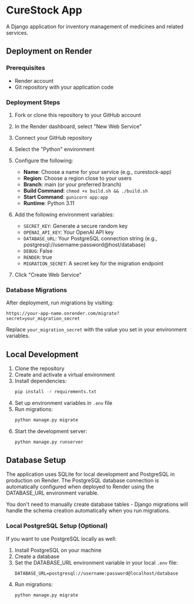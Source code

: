 # CureStock App

A Django application for inventory management of medicines and related services.

## Deployment on Render

### Prerequisites
- Render account
- Git repository with your application code

### Deployment Steps

1. Fork or clone this repository to your GitHub account
2. In the Render dashboard, select "New Web Service"
3. Connect your GitHub repository
4. Select the "Python" environment
5. Configure the following:
   - **Name**: Choose a name for your service (e.g., curestock-app)
   - **Region**: Choose a region close to your users
   - **Branch**: main (or your preferred branch)
   - **Build Command**: `chmod +x build.sh && ./build.sh`
   - **Start Command**: `gunicorn app:app`
   - **Runtime**: Python 3.11

6. Add the following environment variables:
   - `SECRET_KEY`: Generate a secure random key
   - `OPENAI_API_KEY`: Your OpenAI API key
   - `DATABASE_URL`: Your PostgreSQL connection string (e.g., postgresql://username:password@host/database)
   - `DEBUG`: False
   - `RENDER`: true
   - `MIGRATION_SECRET`: A secret key for the migration endpoint

7. Click "Create Web Service"

### Database Migrations

After deployment, run migrations by visiting:
```
https://your-app-name.onrender.com/migrate?secret=your_migration_secret
```
Replace `your_migration_secret` with the value you set in your environment variables.

## Local Development

1. Clone the repository
2. Create and activate a virtual environment
3. Install dependencies:
   ```bash
   pip install -r requirements.txt
   ```
4. Set up environment variables in `.env` file
5. Run migrations:
   ```bash
   python manage.py migrate
   ```
6. Start the development server:
   ```bash
   python manage.py runserver
   ```

## Database Setup

The application uses SQLite for local development and PostgreSQL in production on Render. The PostgreSQL database connection is automatically configured when deployed to Render using the DATABASE_URL environment variable.

You don't need to manually create database tables - Django migrations will handle the schema creation automatically when you run migrations.

### Local PostgreSQL Setup (Optional)

If you want to use PostgreSQL locally as well:

1. Install PostgreSQL on your machine
2. Create a database
3. Set the DATABASE_URL environment variable in your local `.env` file:
   ```
   DATABASE_URL=postgresql://username:password@localhost/database
   ```
4. Run migrations:
   ```bash
   python manage.py migrate
   ```